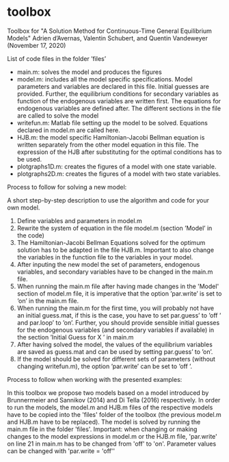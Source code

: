 # toolbox
Toolbox for "A Solution Method for Continuous-Time General Equilibrium Models"
Adrien d’Avernas, Valentin Schubert, and Quentin Vandeweyer (November 17, 2020)

List of code files in the folder ’files’
- main.m: solves the model and produces the figures
- model.m: includes all the model specific specifications. Model parameters and variables are declared in this file. Initial guesses are provided. Further, the equilibrium conditions for secondary variables as function of the endogenous variables are written first. The equations for endogenous variables are defined after. The different sections in the file are called to solve the model
- writefun.m: Matlab file setting up the model to be solved. Equations declared in model.m are called here.
- HJB.m: the model specific Hamiltonian-Jacobi Bellman equation is written separately from the other model equation in this file. The expression of the HJB after substituting for the optimal conditions has to be used.
- plotgraphs1D.m: creates the figures of a model with one state variable.
- plotgraphs2D.m: creates the figures of a model with two state variables.

Process to follow for solving a new model:

A short step-by-step description to use the algorithm and code for your own model.
1. Define variables and parameters in model.m
2. Rewrite the system of equation in the file model.m (section ’Model’ in the code)
3. The Hamiltonian-Jacobi Bellman Equations solved for the optimum solution has to be adapted in the file HJB.m. Important to also change the variables in the function file to the variables in your model.
4. After inputing the new model the set of parameters, endogenous variables, and secondary variables have to be changed in the main.m file.
5. When running the main.m file after having made changes in the 'Model' section of model.m file, it is imperative that the option ’par.write’ is set to ’on’ in the main.m file.
6. When running the main.m for the first time, you will probably not have an initial guess.mat, if this is the case, you have to set par.guess’ to ’off ’ and par.loop’ to ’on’. Further, you should provide sensible initial guesses for the endogenous variables (and secondary variables if available) in the section ’Initial Guess for X ’ in main.m
7. After having solved the model, the values of the equilibrium variables are saved as guess.mat and can be used by setting par.guess’ to ’on’.
8. If the model should be solved for different sets of parameters (without changing writefun.m), the option ’par.write’ can be set to ’off ’.


Process to follow when working with the presented examples:

In this toolbox we propose two models based on a model introduced by Brunnermeier and Sannikov (2014) and Di Tella (2016) respectively. In order to run the models, the model.m and HJB.m files of the respective models have to be copied into the 'files' folder of the toolbox (the previous model.m and HJB.m have to be replaced). 
The model is solved by running the main.m file in the folder 'files'. Important: when changing or making changes to the model expressions in model.m or the HJB.m file, 'par.write' on line 21 in main.m has to be changed from 'off' to 'on'. Parameter values can be changed with 'par.write = 'off''
